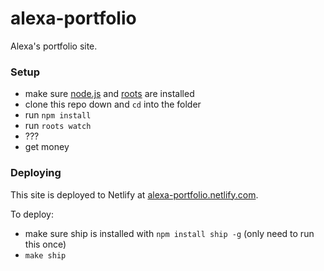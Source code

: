 # alexa-portfolio

Alexa&#39;s portfolio site.

### Setup

- make sure [node.js](http://nodejs.org) and [roots](http://roots.cx) are installed
- clone this repo down and `cd` into the folder
- run `npm install`
- run `roots watch`
- ???
- get money

### Deploying

This site is deployed to Netlify at [alexa-portfolio.netlify.com](http://alexa-portfolio.netlify.com/).

To deploy:

- make sure ship is installed with `npm install ship -g` (only need to run this once)
- `make ship`
